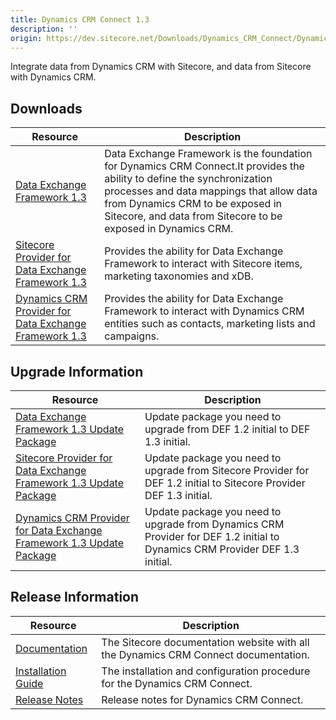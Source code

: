 ```yaml
---
title: Dynamics CRM Connect 1.3
description: ''
origin: https://dev.sitecore.net/Downloads/Dynamics_CRM_Connect/Dynamics_CRM_Connect_1/Dynamics_CRM_Connect_1_3.aspx
---
```


Integrate data from Dynamics CRM with Sitecore, and data from Sitecore with Dynamics CRM.

## Downloads

 | Resource | Description |
 | --- | --- |
 | [Data Exchange Framework 1.3](https://scdp.blob.core.windows.net/downloads/Dynamics%20CRM%20Connect/Dynamics%20CRM%20Connect%201/Dynamics%20CRM%20Connect%201%203/Secure/Data%20Exchange%20Framework%201.3.0%20rev.%20170210.zip) | Data Exchange Framework is the foundation for Dynamics CRM Connect.It provides the ability to define the synchronization processes and data mappings that allow data from Dynamics CRM to be exposed in Sitecore, and data from Sitecore to be exposed in Dynamics CRM. |
 | [Sitecore Provider for Data Exchange Framework 1.3](https://scdp.blob.core.windows.net/downloads/Dynamics%20CRM%20Connect/Dynamics%20CRM%20Connect%201/Dynamics%20CRM%20Connect%201%203/Secure/Sitecore%20Provider%20for%20Data%20Exchange%20Framework%201.3.0%20rev.%20170210.zip) | Provides the ability for Data Exchange Framework to interact with Sitecore items, marketing taxonomies and xDB. |
 | [Dynamics CRM Provider for Data Exchange Framework 1.3](https://scdp.blob.core.windows.net/downloads/Dynamics%20CRM%20Connect/Dynamics%20CRM%20Connect%201/Dynamics%20CRM%20Connect%201%203/Secure/Dynamics%20CRM%20Provider%20for%20Data%20Exchange%20Framework%201.3.0%20rev.%20170210.zip) | Provides the ability for Data Exchange Framework to interact with Dynamics CRM entities such as contacts, marketing lists and campaigns. |

## Upgrade Information

 | Resource | Description |
 | --- | --- |
 | [Data Exchange Framework 1.3 Update Package](https://scdp.blob.core.windows.net/downloads/Dynamics%20CRM%20Connect/Dynamics%20CRM%20Connect%201/Dynamics%20CRM%20Connect%201%203/Secure/Data%20Exchange%20Framework%201.3.0%20rev.%20170210%20update.update) | Update package you need to upgrade from DEF 1.2 initial to DEF 1.3 initial. |
 | [Sitecore Provider for Data Exchange Framework 1.3 Update Package](https://scdp.blob.core.windows.net/downloads/Dynamics%20CRM%20Connect/Dynamics%20CRM%20Connect%201/Dynamics%20CRM%20Connect%201%203/Secure/Sitecore%20Provider%20for%20Data%20Exchange%20Framework%201.3.0%20rev.%20170210%20update.update) | Update package you need to upgrade from Sitecore Provider for DEF 1.2 initial to Sitecore Provider DEF 1.3 initial. |
 | [Dynamics CRM Provider for Data Exchange Framework 1.3 Update Package](https://scdp.blob.core.windows.net/downloads/Dynamics%20CRM%20Connect/Dynamics%20CRM%20Connect%201/Dynamics%20CRM%20Connect%201%203/Secure/Dynamics%20CRM%20Provider%20for%20Data%20Exchange%20Framework%201.3.0%20rev.%20170210%20update.update) | Update package you need to upgrade from Dynamics CRM Provider for DEF 1.2 initial to Dynamics CRM Provider DEF 1.3 initial. |

## Release Information

 | Resource | Description |
 | --- | --- |
 | [Documentation](https://doc.sitecore.com/developers/82/connectors/index.html) | The Sitecore documentation website with all the Dynamics CRM Connect documentation. |
 | [Installation Guide](https://scdp.blob.core.windows.net/downloads/Dynamics%20CRM%20Connect/Dynamics%20CRM%20Connect%201/Dynamics%20CRM%20Connect%201%203/Secure/Installation%20Guide%20Dynamics%20CRM%20Connect%2013a4.pdf) | The installation and configuration procedure for the Dynamics CRM Connect. |
 | [Release Notes](/downloads/Dynamics_CRM_Connect/Dynamics_CRM_Connect_1/Dynamics_CRM_Connect_1_3/Release_Notes) | Release notes for Dynamics CRM Connect. |